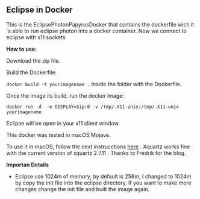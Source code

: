 


## Eclipse in Docker


This is the EclipsePhotonPapyrusDocker that contains the dockerfile wich it´s able to run
eclipse photon into a docker container. Now we connect to eclipse with x11 sockets

**How to use:**

Download the zip file.

Build the Dockerfile:

`docker build -t yourimagename .`  Inside the folder with the Dockerfile. 

Once the image its build, run the docker image:

`docker run -d  -e DISPLAY=$ip:0 -v /tmp/.X11-unix:/tmp/.X11-unix yourimagename` 

Eclipse will be open in your x11 client window.


This docker was tested in macOS Mojave.

To use it in macOS, follow the next instrucctions [here](https://fredrikaverpil.github.io/2016/07/31/docker-for-mac-and-gui-applications/) .
Xquartz works fine with the current version of xquartz 2.7.11 . Thanks to Fredrik  for the blog.


**Importan Details**

- Eclipse use 1024m of memory, by default is 256m, I changed to 1024m by copy the init file into the eclipse directory. If you want to make more changes change the init file and built the image again.










